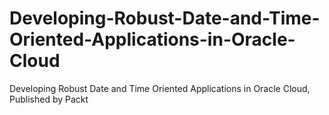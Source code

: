 # Developing-Robust-Date-and-Time-Oriented-Applications-in-Oracle-Cloud
Developing Robust Date and Time Oriented Applications in Oracle Cloud, Published by Packt

